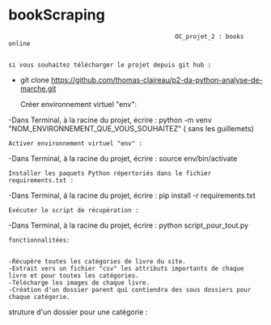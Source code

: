 # bookScraping

                                                  OC_projet_2 : books online
                                                  

    si vous souhaitez télécharger le projet depuis git hub :
    
- git clone https://github.com/thomas-claireau/p2-da-python-analyse-de-marche.git

    Créer environnement virtuel "env":
    
-Dans Terminal, à la racine du projet, écrire : python -m venv "NOM_ENVIRONNEMENT_QUE_VOUS_SOUHAITEZ" ( sans les guillemets)

    Activer environnement virtuel "env" :
    
-Dans Terminal, à la racine du projet, écrire : source env/bin/activate

    Installer les paquets Python répertoriés dans le fichier requirements.txt :
    
-Dans Terminal, à la racine du projet, écrire : pip install -r requirements.txt

    Exécuter le script de récupération :
    
-Dans Terminal, à la racine du projet, écrire : python script_pour_tout.py

    fonctionnalitées:
    

    -Récupère toutes les catégories de livre du site.
    -Extrait vers un fichier "csv" les attributs importants de chaque livre et pour toutes les catégories.
    -Télécharge les images de chaque livre.
    -Création d'un dossier parent qui contiendra des sous dossiers pour chaque catégorie.

struture d'un dossier pour une catégorie :
